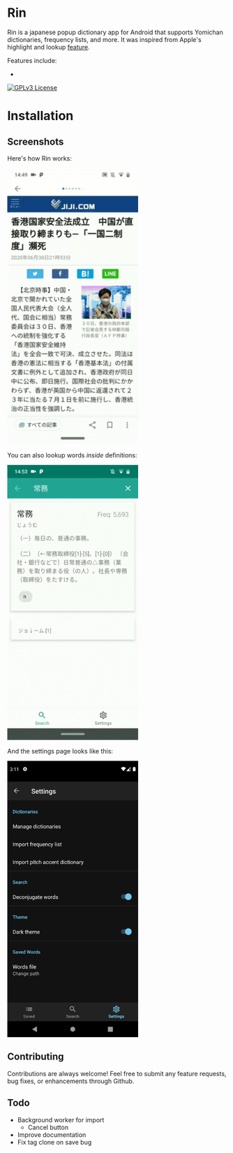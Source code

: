 # Rin

Rin is a japanese popup dictionary app for Android that supports Yomichan dictionaries, frequency lists, and more. 
It was inspired from Apple's highlight and lookup [feature](https://www.macrumors.com/how-to/look-up-word-definitions-ios-11/). 

Features include:

- 



[![GPLv3 License](https://img.shields.io/badge/License-GPL%20v3-yellow.svg)](https://opensource.org/licenses/)

# Installation


## Screenshots

Here's how Rin works:

<img src="screenshots/demo.gif" width="300">

You can also lookup words _inside_ definitions:

<img src="screenshots/demo2.gif" width="300">

And the settings page looks like this:

<img src="screenshots/settings.png" width="300">

## Contributing

Contributions are always welcome! Feel free to submit any feature requests, bug fixes, or enhancements through Github.

## Todo

- Background worker for import
  - Cancel button
- Improve documentation
- Fix tag clone on save bug